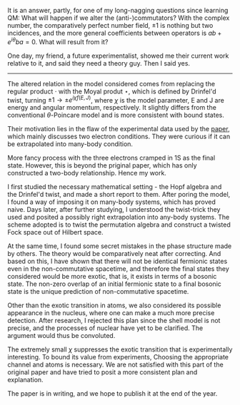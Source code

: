 It is an answer, partly, for one of my long-nagging questions since learning QM: What will happen if we alter the (anti-)commutators? With the complex number, the comparatively perfect number field, $\pm 1$ is nothing but two incidences, and the more general coefficients between operators is $ab+e^{i \theta} ba=0$. What will result from it? 

One day, my friend, a future experimentalist, showed me their current work relative to it, and said they need a theory guy. Then I said yes. 

---

The altered relation in the model considered comes from replacing the regular product $\cdot$ with the Moyal produt $\star$, which is defined by Drinfel'd twist, turning $\pm1 \rightarrow \pm e^{i \chi f(E, J)}$, where $\chi$ is the model parameter, E and J are energy and angular momentum, respectively. It slightly differs from the conventional $\theta$-Poincare model and is more consistent with bound states. 

Their motivation lies in the flaw of the experimental data used by the [paper](https://arxiv.org/abs/1006.1185), which mainly discusses two electron conditions. They were curious if it can be extrapolated into many-body condition. 

More fancy process with the three electrons cramped in 1S as the final state. However, this is beyond the priginal paper, which has only constructed a two-body relationship. Hence my work. 

I first studied the necessary mathematical setting - the Hopf algebra and the Drinfel'd twist, and made a short report to them. After poring the model, I found a way of imposing it on many-body systems, which has proved naive. Days later, after further studying, I understood the twist-trick they used and posited a possibly right extrapolation into any-body systems. The scheme adopted is to twist the permutation algebra and construct a twisted Fock space out of Hilbert space. 

At the same time, I found some secret mistakes in the phase structure made by others. The theory would be comparatively neat after correcting. And based on this, I have shown that there will not be identical fermionic states even in the non-commutative spacetime, and therefore the final states they considered would be more exotic, that is, it exists in terms of a bosonic state. The non-zero overlap of an initial fermionic state to a final bosonic state is the unique prediction of non-commutative spacetime. 

Other than the exotic transition in atoms, we also considered its possible appearance in the nucleus, where one can make a much more precise detection. After research, I rejected this plan since the shell model is not precise, and the processes of nuclear have yet to be clarified. The argument would thus be convoluted. 

The extremely small $\chi$ suppresses the exotic transition that is experimentally interesting. To bound its value from experiments, Choosing the appropriate channel and atoms is necessary. We are not satisfied with this part of the original paper and have tried to posit a more consistent plan and explanation. 

The paper is in writing, and we hope to publish it at the end of the year. 